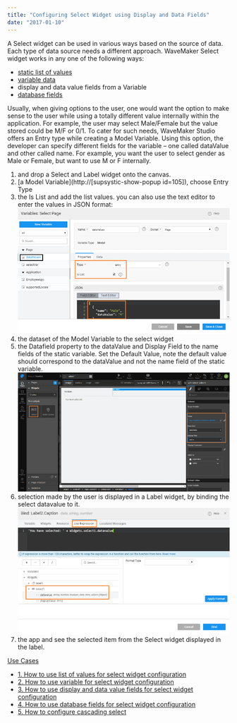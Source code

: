 ```yaml
---
title: "Configuring Select Widget using Display and Data Fields"
date: "2017-01-10"
---
```


A Select widget can be used in various ways based on the source of data. Each type of data source needs a different approach. WaveMaker Select widget works in any one of the following ways:

- [static list of values](/learn/how-tos/configuring-select-widget-static-list-values/)
- [variable data](/learn/how-tos/configuring-select-widget-variable/)
- display and data value fields from a Variable
- [database fields](/learn/how-tos/configuring-select-widget-database-fields/)

Usually, when giving options to the user, one would want the option to make sense to the user while using a totally different value internally within the application. For example, the user may select Male/Female but the value stored could be M/F or 0/1. To cater for such needs, WaveMaker Studio offers an Entry type while creating a Model Variable. Using this option, the developer can specify different fields for the variable – one called dataValue and other called name. For example, you want the user to select gender as Male or Female, but want to use M or F internally.

1. and drop a Select and Label widget onto the canvas.
2. [a Model Variable](http://[supsystic-show-popup id=105]), choose Entry Type
3. the Is List and add the list values. you can also use the text editor to enter the values in JSON format: [![](../assets/sel_vals.png)](../assets/sel_vals.png)
4. the dataset of the Model Variable to the select widget
5. the Datafield property to the dataValue and Display Field to the name fields of the static variable. Set the Default Value, note the default value should correspond to the dataValue and not the name field of the static variable. [![](../assets/sel_vals_props.png)](../assets/sel_vals_props.png)
6. selection made by the user is displayed in a Label widget, by binding the select datavalue to it. [![](../assets/sel_list_res.png)](../assets/sel_list_res.png)
7. the app and see the selected item from the Select widget displayed in the label.

[Use Cases](/learn/app-development/widgets/form-widgets/select-use-cases/)

- [1\. How to use list of values for select widget configuration](/learn/how-tos/configuring-select-widget-static-list-values/)
- [2\. How to use variable for select widget configuration](/learn/how-tos/configuring-select-widget-variable/)
- [3\. How to use display and data value fields for select widget configuration](#)
- [4\. How to use database fields for select widget configuration](/learn/how-tos/configuring-select-widget-database-fields/)
- [5\. How to configure cascading select](/learn/how-tos/configuring-cascading-select/)
